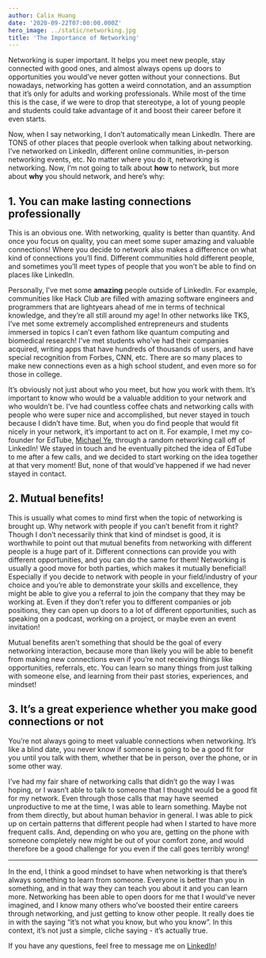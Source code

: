 ```yaml
---
author: Calix Huang
date: '2020-09-22T07:00:00.000Z'
hero_image: ../static/networking.jpg
title: 'The Importance of Networking'
---
```


Networking is super important. It helps you meet new people, stay connected with good ones, and almost always opens up doors to opportunities you would’ve never gotten without your connections. But nowadays, networking has gotten a weird connotation, and an assumption that it’s only for adults and working professionals. While most of the time this is the case, if we were to drop that stereotype, a lot of young people and students could take advantage of it and boost their career before it even starts.

Now, when I say networking, I don’t automatically mean LinkedIn. There are TONS of other places that people overlook when talking about networking. I’ve networked on LinkedIn, different online communities, in-person networking events, etc. No matter where you do it, networking is networking. Now, I’m not going to talk about **how** to network, but more about **why** you should network, and here’s why:

## 1. You can make lasting connections professionally
This is an obvious one. With networking, quality is better than quantity. And once you focus on quality, you can meet some super amazing and valuable connections! Where you decide to network also makes a difference on what kind of connections you’ll find. Different communities hold different people, and sometimes you’ll meet types of people that you won’t be able to find on places like LinkedIn.

Personally, I’ve met some **amazing** people outside of LinkedIn. For example, communities like Hack Club are filled with amazing software engineers and programmers that are lightyears ahead of me in terms of technical knowledge, and they’re all still around my age! In other networks like TKS, I’ve met some extremely accomplished entrepreneurs and students immersed in topics I can’t even fathom like quantum computing and biomedical research! I’ve met students who’ve had their companies acquired, writing apps that have hundreds of thousands of users, and have special recognition from Forbes, CNN, etc. There are so many places to make new connections even as a high school student, and even more so for those in college.

It’s obviously not just about who you meet, but how you work with them. It’s important to know who would be a valuable addition to your network and who wouldn’t be. I’ve had countless coffee chats and networking calls with people who were super nice and accomplished, but never stayed in touch because I didn’t have time. But, when you do find people that would fit nicely in your network, it’s important to act on it. For example, I met my co-founder for EdTube, [Michael Ye](https://www.linkedin.com/in/realmichaelye/), through a random networking call off of LinkedIn! We stayed in touch and he eventually pitched the idea of EdTube to me after a few calls, and we decided to start working on the idea together at that very moment! But, none of that would’ve happened if we had never stayed in contact.

## 2. Mutual benefits!
This is usually what comes to mind first when the topic of networking is brought up. Why network with people if you can’t benefit from it right? Though I don’t necessarily think that kind of mindset is good, it is worthwhile to point out that mutual benefits from networking with different people is a huge part of it. Different connections can provide you with different opportunities, and you can do the same for them! Networking is usually a good move for both parties, which makes it mutually beneficial! Especially if you decide to network with people in your field/industry of your choice and you’re able to demonstrate your skills and excellence, they might be able to give you a referral to join the company that they may be working at. Even if they don’t refer you to different companies or job positions, they can open up doors to a lot of different opportunities, such as speaking on a podcast, working on a project, or maybe even an event invitation!

Mutual benefits aren’t something that should be the goal of every networking interaction, because more than likely you will be able to benefit from making new connections even if you’re not receiving things like opportunities, referrals, etc. You can learn so many things from just talking with someone else, and learning from their past stories, experiences, and mindset!

## 3. It’s a great experience whether you make good connections or not
You’re not always going to meet valuable connections when networking. It’s like a blind date, you never know if someone is going to be a good fit for you until you talk with them, whether that be in person, over the phone, or in some other way.

I’ve had my fair share of networking calls that didn’t go the way I was hoping, or I wasn’t able to talk to someone that I thought would be a good fit for my network. Even through those calls that may have seemed unproductive to me at the time, I was able to learn something. Maybe not from them directly, but about human behavior in general. I was able to pick up on certain patterns that different people had when I started to have more frequent calls. And, depending on who you are, getting on the phone with someone completely new might be out of your comfort zone, and would therefore be a good challenge for you even if the call goes terribly wrong!

-----------------------

In the end, I think a good mindset to have when networking is that there’s always something to learn from someone. Everyone is better than you in something, and in that way they can teach you about it and you can learn more. Networking has been able to open doors for me that I would’ve never imagined, and I know many others who’ve boosted their entire careers through networking, and just getting to know other people. It really does tie in with the saying “it’s not what you know, but who you know”. In this context, it’s not just a simple, cliche saying - it’s actually true.

If you have any questions, feel free to message me on [LinkedIn](https://www.linkedin.com/in/calix-huang/)!
